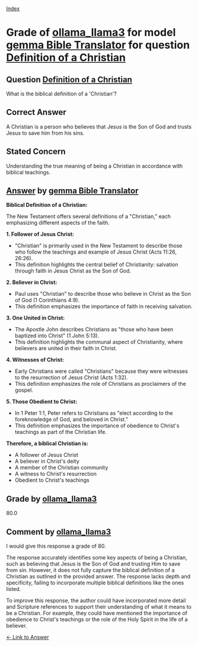 
[Index](../../../../index.md)
# Grade of [ollama_llama3](../../../grading_models/ollama_llama3.md) for model [gemma Bible Translator](../../../answering_models/gemma_Bible_Translator.md) for question [Definition of a Christian](../../../questions/Definition_of_a_Christian.md)

## Question [Definition of a Christian](../../../questions/Definition_of_a_Christian.md)
What is the biblical definition of a 'Christian'?

## Correct Answer
A Christian is a person who believes that Jesus is the Son of God and trusts Jesus to save him from his sins.

## Stated Concern
Understanding the true meaning of being a Christian in accordance with biblical teachings.

## [Answer](../Definition_of_a_Christian.md) by [gemma Bible Translator](../../../answering_models/gemma_Bible_Translator.md)
**Biblical Definition of a Christian:**

The New Testament offers several definitions of a "Christian," each emphasizing different aspects of the faith.

**1. Follower of Jesus Christ:**

* "Christian" is primarily used in the New Testament to describe those who follow the teachings and example of Jesus Christ (Acts 11:26, 26:26).
* This definition highlights the central belief of Christianity: salvation through faith in Jesus Christ as the Son of God.

**2. Believer in Christ:**

* Paul uses "Christian" to describe those who believe in Christ as the Son of God (1 Corinthians 4:9).
* This definition emphasizes the importance of faith in receiving salvation.

**3. One United in Christ:**

* The Apostle John describes Christians as "those who have been baptized into Christ" (1 John 5:13).
* This definition highlights the communal aspect of Christianity, where believers are united in their faith in Christ.

**4. Witnesses of Christ:**

* Early Christians were called "Christians" because they were witnesses to the resurrection of Jesus Christ (Acts 1:32).
* This definition emphasizes the role of Christians as proclaimers of the gospel.

**5. Those Obedient to Christ:**

* In 1 Peter 1:1, Peter refers to Christians as "elect according to the foreknowledge of God, and beloved in Christ."
* This definition emphasizes the importance of obedience to Christ's teachings as part of the Christian life.

**Therefore, a biblical Christian is:**

* A follower of Jesus Christ
* A believer in Christ's deity
* A member of the Christian community
* A witness to Christ's resurrection
* Obedient to Christ's teachings

## Grade by [ollama_llama3](../../../grading_models/ollama_llama3.md)
80.0

## Comment by [ollama_llama3](../../../grading_models/ollama_llama3.md)
I would give this response a grade of 80.

The response accurately identifies some key aspects of being a Christian, such as believing that Jesus is the Son of God and trusting Him to save from sin. However, it does not fully capture the biblical definition of a Christian as outlined in the provided answer. The response lacks depth and specificity, failing to incorporate multiple biblical definitions like the ones listed.

To improve this response, the author could have incorporated more detail and Scripture references to support their understanding of what it means to be a Christian. For example, they could have mentioned the importance of obedience to Christ's teachings or the role of the Holy Spirit in the life of a believer.

[&lt;- Link to Answer](../Definition_of_a_Christian.md)
